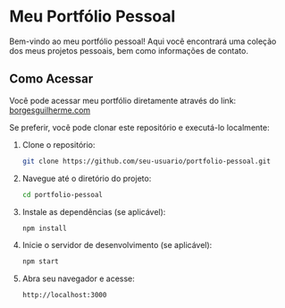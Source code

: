 # Meu Portfólio Pessoal

Bem-vindo ao meu portfólio pessoal! Aqui você encontrará uma coleção dos meus projetos pessoais, bem como informações de contato.

## Como Acessar

Você pode acessar meu portfólio diretamente através do link: [borgesguilherme.com](https://borgesguilherme.com)

Se preferir, você pode clonar este repositório e executá-lo localmente:

1. Clone o repositório:
   
   ```bash
   git clone https://github.com/seu-usuario/portfolio-pessoal.git

2. Navegue até o diretório do projeto:
    ```bash
   cd portfolio-pessoal
3. Instale as dependências (se aplicável):
   ```bash
   npm install
4. Inicie o servidor de desenvolvimento (se aplicável):
    ```bash
   npm start
5. Abra seu navegador e acesse:
    ```bash
   http://localhost:3000
